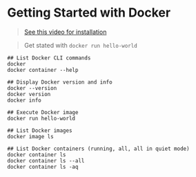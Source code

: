 
# Getting Started with Docker

> [See this video for installation](https://www.youtube.com/watch?v=S7NVloq0EBc)

> Get stated with `docker run hello-world`

```
## List Docker CLI commands
docker
docker container --help

## Display Docker version and info
docker --version
docker version
docker info

## Execute Docker image
docker run hello-world

## List Docker images
docker image ls

## List Docker containers (running, all, all in quiet mode)
docker container ls
docker container ls --all
docker container ls -aq
```
